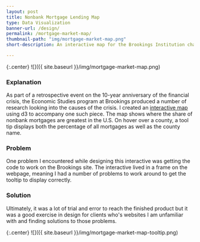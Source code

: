 ```yaml
---
layout: post
title: Nonbank Mortgage Lending Map
type: Data Visualization
banner-url: /design/
permalink: /mortgage-market-map/
thumbnail-path: "img/mortgage-market-map.png"
short-description: An interactive map for the Brookings Institution charting the rise in nonbank mortgage lending after the Great Recession.

---
```


{:.center}
![]({{ site.baseurl }}/img/mortgage-market-map.png)

### Explanation

As part of a retrospective event on the 10-year anniversary of the financial crisis, the Economic Studies program at Brookings produced a number of research looking into the causes of the crisis. I created an [interactive map](https://www.brookings.edu/blog/up-front/2018/09/10/mapping-the-boom-in-nonbank-mortgage-lending-and-understanding-the-risks/) using d3 to accompany one such piece. The map shows where the share of nonbank mortgages are greatest in the U.S. On hover over a county, a tool tip displays both the percentage of all mortgages as well as the county name.

### Problem

One problem I encountered while designing this interactive was getting the code to work on the Brookings site. The interactive lived in a frame on the webpage, meaning I had a number of problems to work around to get the tooltip to display correctly.

### Solution

Ultimately, it was a lot of trial and error to reach the finished product but it was a good exercise in design for clients who's websites I am unfamiliar with and finding solutions to those problems.

{:.center}
![]({{ site.baseurl }}/img/mortgage-market-map-tooltip.png)
